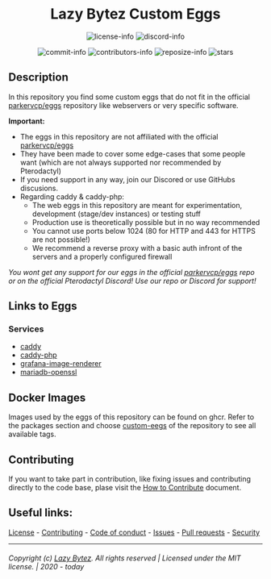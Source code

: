 <div align="center">

# Lazy Bytez Custom Eggs

![license-info][license-info]
![discord-info][discord-info]

![commit-info][commit-info]
![contributors-info][contributors-info]
![reposize-info][reposize-info]
![stars][stars]

</div>

## Description
In this repository you find some custom eggs that do not fit in the official [parkervcp/eggs](https://github.com/parkervcp/eggs) repository like webservers or very specific software.

**Important:** 
 - The eggs in this repository are not affiliated with the official [parkervcp/eggs](https://github.com/parkervcp/eggs) 
 - They have been made to cover some edge-cases that some people want (which are not always supported nor recommended by Pterodactyl)
 - If you need support in any way, join our Discored or use GitHubs discusions.
 - Regarding caddy & caddy-php:
   - The web eggs in this repository are meant for experimentation, development (stage/dev instances) or testing stuff
   - Production use is theoretically possible but in no way recommended
   - You cannot use ports below 1024 (80 for HTTP and 443 for HTTPS are not possible!)
   - We recommend a reverse proxy with a basic auth infront of the servers and a properly configured firewall 
  
_You wont get any support for our eggs in the official [parkervcp/eggs](https://github.com/parkervcp/eggs) repo or on the official Pterodactyl Discord! Use our repo or Discord for support!_

## Links to Eggs

### Services
- [caddy](/eggs/caddy)
- [caddy-php](/eggs/caddy-php)
- [grafana-image-renderer](/eggs/grafana-image-renderer/)
- [mariadb-openssl](/eggs/mariadb-openssl)

## Docker Images
Images used by the eggs of this repository can be found on ghcr.
Refer to the packages section and choose [custom-eegs](https://github.com/lazybytez/custom-eggs/pkgs/container/custom-eggs) of the repository to see all available tags.

## Contributing

If you want to take part in contribution, like fixing issues and contributing directly to the code base, plase visit the [How to Contribute][github-contribute] document.

## Useful links:
[License][github-license] - 
[Contributing][github-contribute] - 
[Code of conduct][github-codeofconduct] - 
[Issues][github-issues] - 
[Pull requests][github-pulls] - 
[Security][github-security] 

<hr>  

###### Copyright (c) [Lazy Bytez][github-team]. All rights reserved | Licensed under the MIT license. | 2020 - today

<!-- Variables -->
[github-team]: https://github.com/lazybytez

[github-license]: https://github.com/lazybytez/eggs/blob/master/LICENSE
[github-contribute]: https://github.com/lazybytez/eggs/blob/master/CONTRIBUTING.md
[github-codeofconduct]: https://github.com/lazybytez/eggs/blob/master/CODE_OF_CONDUCT.md
[github-issues]: https://github.com/lazybytez/eggs/issues
[github-pulls]: https://github.com/lazybytez/eggs/pulls
[github-security]: https://github.com/lazybytez/eggs/blob/master/SECURITY.md


[license-info]: https://img.shields.io/github/license/lazybytez/custom-eggs?logo=gnu&style=for-the-badge&colorA=302D41&colorB=f9e2af&logoColor=f9e2af
[discord-info]: https://img.shields.io/discord/735171597362659328?label=Discord&logo=discord&logoColor=b4befe&style=for-the-badge&colorA=302D41&colorB=b4befe
[commit-info]: https://img.shields.io/github/last-commit/lazybytez/custom-eggs?style=for-the-badge&colorA=302D41&colorB=b4befe
[contributors-info]: https://img.shields.io/github/contributors/lazybytez/custom-eggs?style=for-the-badge&colorA=302D41&colorB=cba6f7
[reposize-info]: https://img.shields.io/github/repo-size/lazybytez/custom-eggs?style=for-the-badge&colorA=302D41&colorB=89dceb
[stars]: https://img.shields.io/github/stars/lazybytez/custom-eggs?colorA=302D41&colorB=f9e2af&style=for-the-badge
